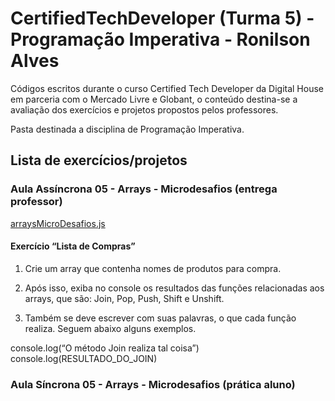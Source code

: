 # CertifiedTechDeveloper (Turma 5) - Programação Imperativa - Ronilson Alves
Códigos escritos durante o curso Certified Tech Developer da Digital House em parceria com o Mercado Livre e Globant, o conteúdo destina-se a avaliação dos exercícios e projetos propostos pelos professores.

Pasta destinada a disciplina de Programação Imperativa.

## Lista de exercícios/projetos

### Aula Assíncrona 05 - Arrays - Microdesafios (entrega professor)
[arraysMicroDesafios.js](https://github.com/ronilsonalves/CertifiedTechDeveloper/blob/main/PIM%20-%20Turma%205/Aula05/arraysListaDeComprasMicroDesafios.js)
#### Exercício “Lista de Compras”
1. Crie um array que contenha nomes de produtos para compra. 

2. Após isso, exiba no console os resultados das funções relacionadas aos arrays, que são: Join, Pop, Push, Shift e Unshift. 

3. Também se deve escrever com suas palavras, o que cada função realiza. Seguem abaixo alguns exemplos.

console.log(“O método Join realiza tal coisa”)
console.log(RESULTADO_DO_JOIN)

### Aula Síncrona 05 - Arrays - Microdesafios (prática aluno)

